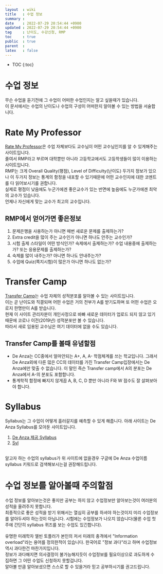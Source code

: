 ```yaml
---
layout  : wiki
title   : 수업 정보
summary : 
date    : 2022-07-29 20:54:44 +0900
updated : 2022-07-29 20:54:44 +0900
tag     : 난이도, 수강신청, RMP
toc     : true
public  : true
parent  : 
latex   : false
---
```

* TOC
{:toc}

# 수업 정보
무슨 수업을 듣기전에 그 수업이 어떠한 수업인지는 알고 싶을때가 있습니다.  
이 문서에서는 수업의 난이도나 수업의 구성이 어떠한지 알아볼 수 있는 방법을 서술합니다.  

# Rate My Professor
[Rate My Professor](https://www.ratemyprofessors.com/)은 수업 자체보다도 교수님이 어떤 교수님인지를 알 수 있게해주는 사이트입니다.  
줄여서 RMP라고 부르며 대학뿐만 아니라 고등학교에서도 고등학생들이 많이 이용하는 사이트입니다.  
RMP는 크게 Overall Quality(평점), Level of Difficulty(난이도) 두가지 정보가 있으나 이 두가지 정보는 통계의 함정을 내포할 수 있기때문에 어떤 교수인지에 대한 코멘트를 다 읽어보시기를 권합니다.  
실제로 평점이 낮음에도 누군가에겐 좋은교수가 있는 반면에 높음에도 누군가에겐 최악의 교수가 있습니다.  
언제나 자신에게 맞는 교수가 최고의 교수입니다.  

## RMP에서 얻어가면 좋은정보
1. 문제은행을 사용하는가 아니면 매번 새로운 문제를 출제하는가?
2. Extra credit을 많이 주는 교수인가 아니면 하나도 안주는 교수인가?
3. 시험 출제 스타일이 어떤 방식인가? 숙제에서 출제하는가? 수업 내용중에 출제하는가? 또는 응용문제를 출제하는가?
4. 숙제를 많이 내주는가? 아니면 하나도 안내주는가?
5. 수업에 Quiz(쪽지시험)이 많은가 아니면 하나도 없는가?

# Transfer Camp
[Transfer Camp](https://transfercamp.com/de-anza-college-grade-distribution-2/)는 수업 자체의 성적분포를 알아볼 수 있는 사이트입니다.  
이는 곧 난이도와 직결되며 어떤 수업은 거의 전부가 A를 받기도하며 또 어떤 수업은 오로지 한명만이 A를 받습니다.  
현재 이 사이트 관리자분이 개인사정으로 바빠 새로운 데이터가 업로드 되지 않고 있기때문에 코로나 이전(2019년) 성적분포만 볼 수 있습니다.  
따라서 새로 임용된 교수님은 여기 데이터에 없을 수도 있습니다.  

## Transfer Camp를 볼때 유념할점
- De Anza는 CC중에서 얼마안되는 A+, A, A- 학점체계를 쓰는 학교입니다. 그래서 De Anza외에 다른 많은 CC의 데이터를 가진 Transfer Camp입장에서는 De Anza에만 맞출 수 없습니다.  이 말인 즉슨 Transfer camp에서 A의 분포는 De Anza에서 A-의 분포도 포함합니다.
- 통계학적 함정에 빠지지 않게끔 A, B, C, D 뿐만 아니라 F와 W 점수도 잘 살펴보아야 합니다.

# Syllabus
Syllabus는 그 수업이 어떻게 흘러갈지를 예측할 수 있게 해줍니다. 아래 사이트는 De Anza Syllabus를 모아둔 사이트입니다.
1. [De Anza 제공 Syllabus](https://www.deanza.edu/psme/syllabi/)
2. [Syl](http://syl.deanza.edu/)
<br/>
알고자 하는 수업의 syllabus가 위 사이트에 없을경우 구글에 De Anza 수업이름 syllabus 키워드로 검색해보시는걸 권장해드립니다.

# 수업 정보를 알아볼때 주의할점
수업 정보를 알아보는것은 좋지만 공부는 하지 않고 수업정보만 알아보는것이 여러분의 성적을 올려주지 못합니다.  
최종적으로 좋은 성적을 받기 위해서는 열심히 공부를 하셔야 하는것이지 미리 수업정보를 알아두셔야 하는것이 아닙니다. 시험에는 수업정보가 나오지 않습니다(물론 수업 첫주에 간단히 syllabus 퀴즈를 보는 수업도 있긴합니다).  
<br/>
유명한 미래학자 엘빈 토플러가 본인의 저서 미래의 충격에서 "Information overload"라는 용어를 정의한적이 있습니다. 한국어로 "정보 과다"라고 하며 수업정보 역시 과다한건 마찬가지입니다.  
정보가 과다해지면 의사결정이 불가능해지듯이 수업정보를 필요이상으로 과도하게 수집하면 그 어떤 수업도 신청하지 못할겁니다.  
알아볼 만큼 알아보셨으면 스스로 할 수 있을거라 믿고 공부하시기를 권고드립니다.

